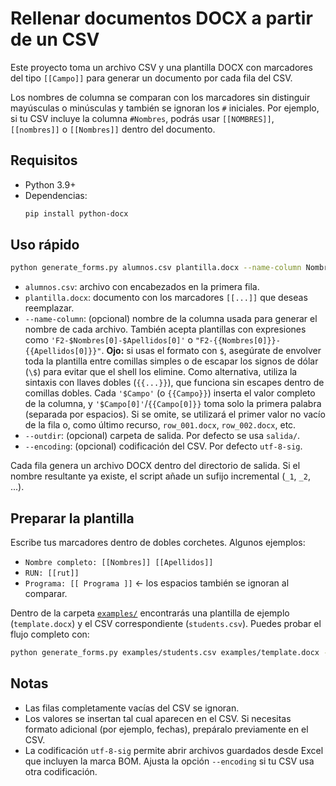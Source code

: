 # Rellenar documentos DOCX a partir de un CSV

Este proyecto toma un archivo CSV y una plantilla DOCX con marcadores del tipo
`[[Campo]]` para generar un documento por cada fila del CSV.

Los nombres de columna se comparan con los marcadores sin distinguir mayúsculas
o minúsculas y también se ignoran los `#` iniciales. Por ejemplo, si tu CSV
incluye la columna `#Nombres`, podrás usar `[[NOMBRES]]`, `[[nombres]]` o
`[[Nombres]]` dentro del documento.

## Requisitos

- Python 3.9+
- Dependencias:
  ```bash
  pip install python-docx
  ```

## Uso rápido

```bash
python generate_forms.py alumnos.csv plantilla.docx --name-column Nombres
```

- `alumnos.csv`: archivo con encabezados en la primera fila.
- `plantilla.docx`: documento con los marcadores `[[...]]` que deseas reemplazar.
- `--name-column`: (opcional) nombre de la columna usada para generar el nombre
  de cada archivo. También acepta plantillas con expresiones como
  `'F2-$Nombres[0]-$Apellidos[0]'` o `"F2-{{Nombres[0]}}-{{Apellidos[0]}}"`.
  **Ojo:** si usas el formato con `$`, asegúrate de envolver toda la plantilla
  entre comillas simples o de escapar los signos de dólar (`\$`) para evitar
  que el shell los elimine. Como alternativa, utiliza la sintaxis con llaves
  dobles (`{{...}}`), que funciona sin escapes dentro de comillas dobles. Cada
  `'$Campo'` (o `{{Campo}}`) inserta el valor completo de la columna, y
  `'$Campo[0]'`/`{{Campo[0]}}` toma solo la primera palabra (separada por
  espacios). Si se omite, se utilizará el primer valor no vacío de la fila o,
  como último recurso, `row_001.docx`, `row_002.docx`, etc.
- `--outdir`: (opcional) carpeta de salida. Por defecto se usa `salida/`.
- `--encoding`: (opcional) codificación del CSV. Por defecto `utf-8-sig`.

Cada fila genera un archivo DOCX dentro del directorio de salida. Si el nombre
resultante ya existe, el script añade un sufijo incremental (`_1`, `_2`, ...).

## Preparar la plantilla

Escribe tus marcadores dentro de dobles corchetes. Algunos ejemplos:

- `Nombre completo: [[Nombres]] [[Apellidos]]`
- `RUN: [[rut]]`
- `Programa: [[ Programa ]]`  ← los espacios también se ignoran al comparar.

Dentro de la carpeta [`examples/`](examples/) encontrarás una plantilla de
ejemplo (`template.docx`) y el CSV correspondiente (`students.csv`). Puedes
probar el flujo completo con:

```bash
python generate_forms.py examples/students.csv examples/template.docx --name-column Nombres --outdir examples/output
```

## Notas

- Las filas completamente vacías del CSV se ignoran.
- Los valores se insertan tal cual aparecen en el CSV. Si necesitas formato
  adicional (por ejemplo, fechas), prepáralo previamente en el CSV.
- La codificación `utf-8-sig` permite abrir archivos guardados desde Excel que
  incluyen la marca BOM. Ajusta la opción `--encoding` si tu CSV usa otra
  codificación.

